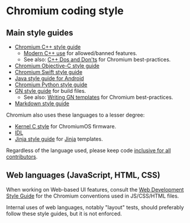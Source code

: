 # Chromium coding style

## Main style guides

*   [Chromium C++ style guide](c++/c++.md)
    *   [Modern C++ use](c++/c++-features.md) for allowed/banned features.
    *   See also: [C++ Dos and Don'ts](c++/c++-dos-and-donts.md) for Chromium
        best-practices.
*   [Chromium Objective-C style guide](objective-c/objective-c.md)
*   [Chromium Swift style guide](swift/swift.md)
*   [Java style guide for Android](java/java.md)
*   [Chromium Python style guide](python/python.md)
*   [GN style guide](https://gn.googlesource.com/gn/+/main/docs/style_guide.md)
    for build files.
    *   See also: [Writing GN templates](../build/docs/writing_gn_templates.md)
        for Chromium best-practices.
*   [Markdown style guide](markdown/markdown.md)

Chromium also uses these languages to a lesser degree:

*   [Kernel C style](https://www.kernel.org/doc/html/latest/process/coding-style.html)
    for ChromiumOS firmware.
*   [IDL](https://sites.google.com/a/chromium.org/dev/blink/webidl#TOC-Style)
*   [Jinja style guide](https://sites.google.com/a/chromium.org/dev/developers/jinja#TOC-Style)
    for [Jinja](https://sites.google.com/a/chromium.org/dev/developers/jinja)
    templates.

Regardless of the language used, please keep code
[inclusive for all contributors](inclusive_code.md).

## Web languages (JavaScript, HTML, CSS)

When working on Web-based UI features, consult the
[Web Development Style Guide](web/web.md) for the Chromium conventions used in
JS/CSS/HTML files.

Internal uses of web languages, notably "layout" tests, should preferably follow
these style guides, but it is not enforced.
